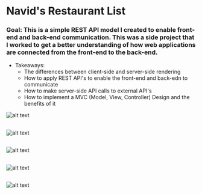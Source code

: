 # Navid's Restaurant List

### Goal: This is a simple REST API model I created to enable front-end and back-end communication. This was a side project that I worked to get a better understanding of how web applications are connected from the front-end to the back-end.
* Takeaways:  
  * The differences between client-side and server-side rendering
  * How to apply REST API's to enable the front-end and back-edn to communicate 
  * How to make server-side API calls to external API's
  * How to implement a MVC (Model, View, Controller) Design and the benefits of it

![alt text](https://github.com/pistachionet/my-resturant-list/blob/master/resturant_imgs/Screenshot%20from%202022-06-29%2022-59-31.png?raw=true)

##

![alt text](https://github.com/pistachionet/my-resturant-list/blob/master/resturant_imgs/imageedit_2_8339994587.png?raw=true)

##

![alt text](https://github.com/pistachionet/my-resturant-list/blob/master/resturant_imgs/imageedit_4_9860734714.png?raw=true)

##

![alt text](https://github.com/pistachionet/my-resturant-list/blob/master/resturant_imgs/Screenshot%20from%202022-06-29%2023-00-01.png?raw=true)

##

![alt text](https://github.com/pistachionet/my-resturant-list/blob/master/resturant_imgs/Screenshot%20from%202022-06-29%2023-00-20.png?raw=true)




